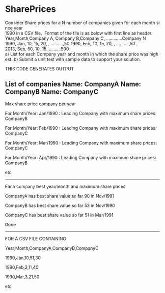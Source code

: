 SharePrices
===========

Consider Share prices for a N number of companies given for each month since year 1990 in a CSV file.  Format of the file is as below with first line as header.  Year,Month,Company A, Company B,Company C, .............Company N  1990, Jan, 10, 15, 20, , ..........,50  1990, Feb, 10, 15, 20, , ..........,50  2013, Sep, 50, 10, 15............500  a) List for each Company year and month in which the share price was highest.  b) Submit a unit test with sample data to support your solution.


THIS CODE GENERATES OUTPUT

List of companies
Name: CompanyA
Name: CompanyB
Name: CompanyC
-----------------------------------------------------------------------------------------------------
Max share price company per year

For Month/Year: Jan/1990 : Leading Company with maximum share prices: CompanyB

For Month/Year: Feb/1990 : Leading Company with maximum share prices: CompanyC

For Month/Year: Mar/1990 : Leading Company with maximum share prices: CompanyC

For Month/Year: Apr/1990 : Leading Company with maximum share prices: CompanyB

etc

------------------------------------------------------------------------------------------------------
Each company best year/month and maximum share prices

CompanyA has best share value so far 90 in Nov/1991

CompanyB has best share value so far 53 in Nov/1990

CompanyC has best share value so far 51 in Mar/1991

Done

------------------------------------------------------------------------------------------------------
FOR A CSV FILE CONTAINING

Year,Month,CompanyA,CompanyB,CompanyC

1990,Jan,10,51,30

1990,Feb,2,11,40

1990,Mar,3,21,50

etc
